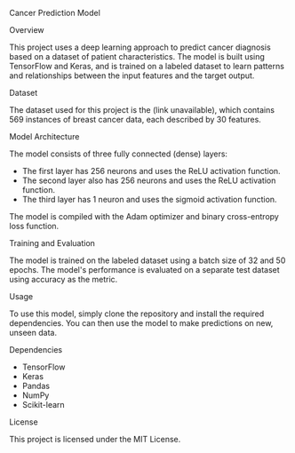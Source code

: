 Cancer Prediction Model

Overview

This project uses a deep learning approach to predict cancer diagnosis based on a dataset of patient characteristics. The model is built using TensorFlow and Keras, and is trained on a labeled dataset to learn patterns and relationships between the input features and the target output.

Dataset

The dataset used for this project is the (link unavailable), which contains 569 instances of breast cancer data, each described by 30 features.

Model Architecture

The model consists of three fully connected (dense) layers:

- The first layer has 256 neurons and uses the ReLU activation function.
- The second layer also has 256 neurons and uses the ReLU activation function.
- The third layer has 1 neuron and uses the sigmoid activation function.

The model is compiled with the Adam optimizer and binary cross-entropy loss function.

Training and Evaluation

The model is trained on the labeled dataset using a batch size of 32 and 50 epochs. The model's performance is evaluated on a separate test dataset using accuracy as the metric.

Usage

To use this model, simply clone the repository and install the required dependencies. You can then use the model to make predictions on new, unseen data.

Dependencies

- TensorFlow
- Keras
- Pandas
- NumPy
- Scikit-learn

License

This project is licensed under the MIT License.
